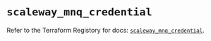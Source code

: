 # `scaleway_mnq_credential`

Refer to the Terraform Registory for docs: [`scaleway_mnq_credential`](https://registry.terraform.io/providers/scaleway/scaleway/2.27.0/docs/resources/mnq_credential).
